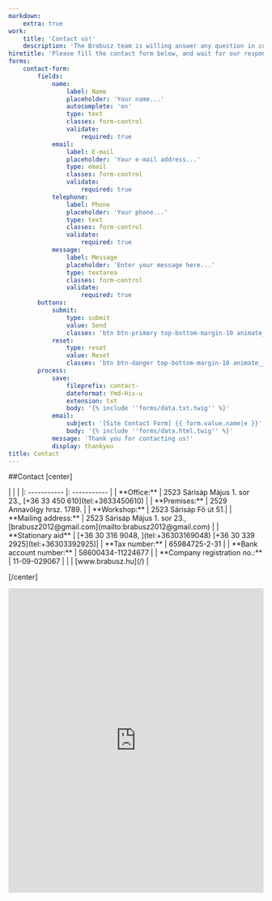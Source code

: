 ```yaml
---
markdown:
    extra: true
work:
    title: 'Contact us!'
    description: 'The Brabusz team is willing answer any question in connection with your travels'
hiretitle: 'Please fill the contact form below, and wait for our response!'
forms:
    contact-form:
        fields:
            name:
                label: Name
                placeholder: 'Your name...'
                autocomplete: 'on'
                type: text
                classes: form-control
                validate:
                    required: true
            email:
                label: E-mail
                placeholder: 'Your e-mail address...'
                type: email
                classes: form-control
                validate:
                    required: true
            telephone:
                label: Phone
                placeholder: 'Your phone...'
                type: text
                classes: form-control
                validate:
                    required: true
            message:
                label: Message
                placeholder: 'Enter your message here...'
                type: textarea
                classes: form-control
                validate:
                    required: true
        buttons:
            submit:
                type: submit
                value: Send
                classes: 'btn btn-primary top-bottom-margin-10 animate__animated'
            reset:
                type: reset
                value: Reset
                classes: 'btn btn-danger top-bottom-margin-10 animate__animated'
        process:
            save:
                fileprefix: contact-
                dateformat: Ymd-His-u
                extension: txt
                body: '{% include ''forms/data.txt.twig'' %}'
            email:
                subject: '[Site Contact Form] {{ form.value.name|e }}'
                body: '{% include ''forms/data.html.twig'' %}'
            message: 'Thank you for contacting us!'
            display: thankyou
title: Contact
---
```


##Contact
[center]
<div markdown="1" class="title6">
| | |
|: ----------- |: ----------- |
| **Office:** | 	2523 Sárisáp Május 1. sor 23., [+36 33 450 610](tel:+3633450610) |
| **Premises:** | 2529 Annavölgy hrsz. 1789. |
| **Workshop:** | 2523 Sárisáp Fő út 51.|
| **Mailing address:** | 2523 Sárisáp Május 1. sor 23.,  [brabusz2012@gmail.com](mailto:brabusz2012@gmail.com) |
| **Stationary aid** | [+36 30 316 9048,   ](tel:+36303169048) [+36 30 339 2925](tel:+36303392925)|
| **Tax number:** | 	65984725-2-31 |
| **Bank account number:** | 	58600434-11224677 |
| **Company registration no.:** | 	11-09-029067 |
| | [www.brabusz.hu](/) |
</div>

[/center]


<div class="maps" style="width: 100%"><iframe class="embed-responsive-item" width="100%" height="600" frameborder="0" scrolling="no" marginheight="0" marginwidth="0" src="https://maps.google.com/maps?width=100%25&amp;height=600&amp;hl=en&amp;q=S%C3%A1ris%C3%A1p,%20M%C3%A1jus%201.%20sor%2023,%202523+(Brabusz)&amp;t=&amp;z=15&amp;ie=UTF8&amp;iwloc=B&amp;output=embed"></iframe><a href="https://www.maps.ie/route-planner.htm"></a></div>
